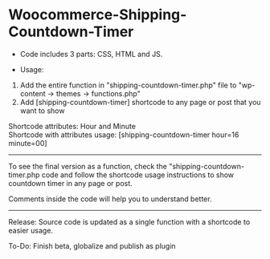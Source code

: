 # Woocommerce-Shipping-Countdown-Timer
 - Code includes 3 parts: 
 CSS, HTML and JS.

- Usage:
1) Add the entire function in "shipping-countdown-timer.php" file to "wp-content -> themes -> functions.php"
2) Add [shipping-countdown-timer] shortcode to any page or post that you want to show

Shortcode attributes: Hour and Minute   
Shortcode with attributes usage: [shipping-countdown-timer hour=16 minute=00]

---

To see the final version as a function, check the "shipping-countdown-timer.php code and follow the shortcode usage instructions to show countdown timer in any page or post.

Comments inside the code will help you to understand better.

-----

Release: Source code is updated as a single function with a shortcode to easier usage. 

To-Do: Finish beta, globalize and publish as plugin
